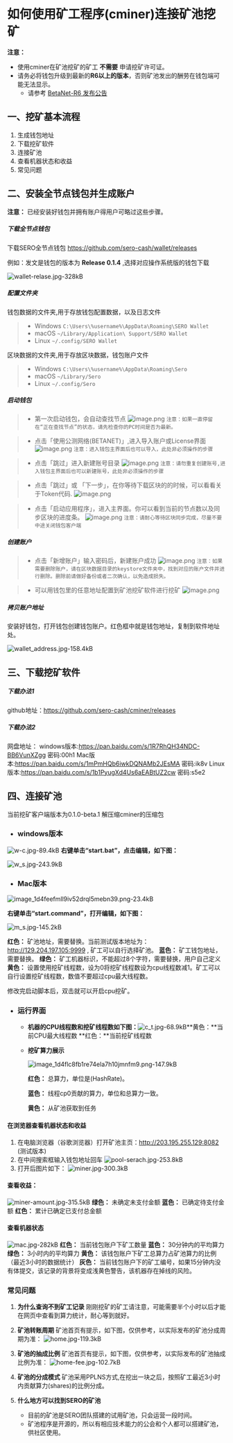 # 如何使用矿工程序(cminer)连接矿池挖矿

**注意：** 

* 使用cminer在矿池挖矿的矿工 **不需要** 申请挖矿许可证。
* 请务必将钱包升级到最新的**R6以上的版本**，否则矿池发出的酬劳在钱包端可能无法显示。
  * 请参考  [BetaNet-R6 发布公告](?file=News/Release/SERO-BETANET-R6)



## 一、挖矿基本流程

1. 生成钱包地址
2. 下载挖矿软件
3. 连接矿池
4. 查看机器状态和收益
5. 常见问题



## 二、安装全节点钱包并生成账户

**注意：** 已经安装好钱包并拥有账户得用户可略过这些步骤。

##### 下载全节点钱包

下载SERO全节点钱包 https://github.com/sero-cash/wallet/releases

例如：发文是钱包的版本为 **Release 0.1.4** ,选择对应操作系统版的钱包下载

![wallet-relase.jpg-328kB][1]

##### 配置文件夹

钱包数据的文件夹,用于存放钱包配置数据，以及日志文件
> - Windows `C:\Users\%username%\AppData\Roaming\SERO Wallet`
> - macOS `~/Library/Application\ Support/SERO Wallet`
> - Linux `~/.config/SERO Wallet`

区块数据的文件夹,用于存放区块数据，钱包账户文件
> - Windows `C:\Users\%username%\AppData\Roaming\Sero`
> - macOS `~/Library/Sero`
> - Linux `~/.config/Sero`

##### 启动钱包

> - 第一次启动钱包，会自动查找节点
>   ![image.png](https://upload-images.jianshu.io/upload_images/13141677-a108c0edffde4003.png?imageMogr2/auto-orient/strip%7CimageView2/2/w/400)
>   `注意：如果一直停留在“正在查找节点”的状态，请先检查你的PC时间是否为最新。`

> - 点击「使用公测网络(BETANET)」,进入导入账户或License界面
>   ![image.png](https://upload-images.jianshu.io/upload_images/13141677-30b9c6df2ecf7d6c.png?imageMogr2/auto-orient/strip%7CimageView2/2/w/400)
>   `注意：进入钱包主界面后也可以导入，此处非必须操作的步骤`

> - 点击「跳过」进入新建账号目录
>   ![image.png](https://upload-images.jianshu.io/upload_images/13141677-3bc79fcff4cae30d.png?imageMogr2/auto-orient/strip%7CimageView2/2/w/400)
>   `注意：请勿重复创建账号,进入钱包主界面后也可以新建账号，此处非必须操作的步骤`

> - 点击「跳过」或 「下一步」，在你等待下载区块的的时候，可以看看关于Token代码.
>   ![image.png](https://upload-images.jianshu.io/upload_images/13141677-2657fc14b2870235.png?imageMogr2/auto-orient/strip%7CimageView2/2/w/400)

> - 点击「启动应用程序」，进入主界面。你可以看到当前的节点数以及同步区块的进度条。
>   ![image.png](https://upload-images.jianshu.io/upload_images/13141677-1d7efaf9f49555c0.png?imageMogr2/auto-orient/strip%7CimageView2/2/w/400)
>   `注意：请耐心等待区块同步完成，尽量不要中途关闭钱包客户端`

##### 创建账户
> - 点击「新增账户」输入密码后，新建账户成功
>   ![image.png](https://upload-images.jianshu.io/upload_images/13141677-9b41928fe9b59ad8.png?imageMogr2/auto-orient/strip%7CimageView2/2/w/400)
>   `注意：如果需要删除账户，请在区块数据目录的keystore文件夹中，找到对应的账户文件并进行删除。删除前请做好备份或者二次确认，以免造成损失。`

> - 可以用钱包里的任意地址配置到矿池挖矿软件进行挖矿
>   ![image.png](https://upload-images.jianshu.io/upload_images/13141677-9f69069d07657471.png?imageMogr2/auto-orient/strip%7CimageView2/2/w/400)

##### 拷贝账户地址

安装好钱包，打开钱包创建钱包账户。红色框中就是钱包地址，复制到软件地址处。

![wallet_address.jpg-158.4kB][2]



## 三、下载挖矿软件

##### 下载办法1

github地址：https://github.com/sero-cash/cminer/releases

##### 下载办法2

网盘地址：
windows版本:https://pan.baidu.com/s/1R7RhQH34NDC-BB6VunXZgg  密码:00h1
Mac版本:<https://pan.baidu.com/s/1mPmHQb6iwkDQNAMb2JEsMA>  密码:ik8v
Linux版本:<https://pan.baidu.com/s/1b1PyugXd4Us6aEABtUZ2cw>  密码:s5e2



## 四、连接矿池

当前挖矿客户端版本为0.1.0-beta.1
解压缩cminer的压缩包

* ###  windows版本

![w-c.jpg-89.4kB][3]
**右键单击“start.bat”，点击编辑，如下图：**



![w_s.jpg-243.9kB][4]

* ### Mac版本

![image_1d4feefmll9iv52drql5mebn39.png-23.4kB][5]



**右键单击“start.command”，打开编辑，如下图：**

![m_s.jpg-145.2kB][6]



**红色：** 矿池地址，需要替换。当前测试版本地址为：http://129.204.197.105:9999   , 矿工可以自行选择矿池。
**蓝色：** 矿工钱包地址，需要替换。
**绿色：** 矿工机器标识，不能超过8个字符，需要替换，用户自己定义
**黄色：** 设置使用挖矿线程数，设为0将挖矿线程数设为cpu线程数减1。矿工可以自行设置挖矿线程数，数值不要超过cpu最大线程数。

修改完启动脚本后，双击就可以开启cpu挖矿。



* ### 运行界面

  * **机器的CPU线程数和挖矿线程数如下图：**![c_t.jpg-68.9kB][7]**黄色：**当前CPU最大线程数
    **红色：**当前挖矿线程数

  * **挖矿算力展示**

    ![image_1d4flc8fb1re74ela7h10jmnfm9.png-147.9kB][14]

    **红色：** 总算力，单位是(HashRate)。

    **蓝色：** 线程cp0贡献的算力，单位和总算力一致。

    **黄色：** 从矿池获取到任务



#### 在浏览器查看机器状态和收益

1. 在电脑浏览器（谷歌浏览器）打开矿池主页：http://203.195.255.129:8082 (测试版本)
2. 在中间搜索框输入钱包地址回车
   ![pool-serach.jpg-253.8kB][8]
3. 打开后图片如下：
   ![miner.jpg-300.3kB][9]

#### 查看收益：

![miner-amount.jpg-315.5kB][10]
**绿色：** 未确定未支付金额
**蓝色：** 已确定待支付金额
**红色：** 累计已确定已支付总金额

#### 查看机器状态
![mac.jpg-282kB][11]
**红色：** 当前钱包账户下矿工数量
**蓝色：** 30分钟内的平均算力
**绿色：** 3小时内的平均算力
**黄色：** 该钱包账户下矿工总算力占矿池算力的比例（最近3小时的数据统计）
**灰色：** 当前钱包账户下的矿工编号，如果15分钟内没有体提交，该记录的背景将变成浅黄色警告，该机器存在掉线的风险。

### 常见问题
1. **为什么查询不到矿工记录**
   刚刚挖矿的矿工请注意，可能需要半个小时以后才能在网页中查看到算力统计，耐心等到就好。

   

2. **矿池转账周期**
   矿池首页有提示，如下图，仅供参考，以实际发布的矿池分成周期为准：
   ![home.jpg-119.3kB][12]

   

3. **矿池的抽成比例**
   矿池首页有提示，如下图，仅供参考，以实际发布的矿池抽成比例为准：
   ![home-fee.jpg-102.7kB][13]

   

4. **矿池的分成模式**
   矿池采用PPLNS方式,在挖出一块之后，按照矿工最近3小时内贡献算力(shares)的比例分成。

   

5. **什么地方可以找到SERO的矿池**

   * 目前的矿池是SERO团队搭建的试用矿池，只会运营一段时间。
   * 矿池程序是开源的，所以有相应技术能力的公会和个人都可以搭建矿池，供社区使用。



[1]: http://static.zybuluo.com/erlenzi-han/xbcort74b65ltq4ot8fdw25o/wallet-relase.jpg
[2]: http://static.zybuluo.com/erlenzi-han/01z4im278qsy43b8la0afoj0/wallet_address.jpg
[3]: http://static.zybuluo.com/erlenzi-han/cogd2qoejpx99yzlt0j2y376/w-c.jpg
[4]: http://static.zybuluo.com/erlenzi-han/gktys0p12mdlkqyj3dv87ess/w_s.jpg
[5]: http://static.zybuluo.com/erlenzi-han/qjz0g269toxb7wwzpl3yriat/image_1d4feefmll9iv52drql5mebn39.png
[6]: http://static.zybuluo.com/erlenzi-han/ceu9tw9b0qiva0jaud4avw1t/m_s.jpg
[7]: http://static.zybuluo.com/erlenzi-han/rrptmffhy0c1iz10ma1c32x7/c_t.jpg
[8]: http://static.zybuluo.com/erlenzi-han/9987edgor92b10y48uqzqwq8/pool-serach.jpg
[9]: http://static.zybuluo.com/erlenzi-han/wjs6n45ak7deyi4xu1kwy3e5/miner.jpg
[10]: http://static.zybuluo.com/erlenzi-han/dyiivwrsxm7bmr8gvwmrawj7/miner-amount.jpg
[11]: http://static.zybuluo.com/erlenzi-han/uif7u0351rqd4a39aux6tb2s/mac.jpg
[12]: http://static.zybuluo.com/erlenzi-han/7q5z8wepeq3somei3k1itizy/home.jpg
[13]: http://static.zybuluo.com/erlenzi-han/gct76u6iz05zbkcnac8h9yrk/home-fee.jpg
[14]: http://static.zybuluo.com/erlenzi-han/j96ni2266at3wm98a5ztsu4r/image_1d4flc8fb1re74ela7h10jmnfm9.png
